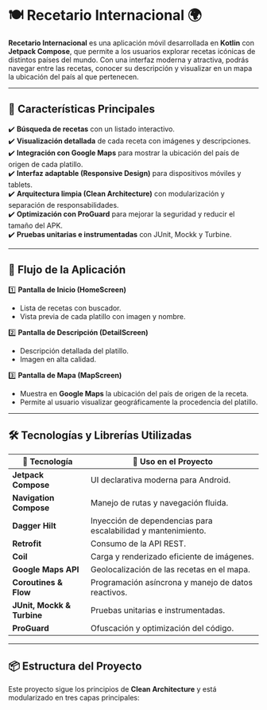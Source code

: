 # 🍽 Recetario Internacional 🌍

**Recetario Internacional** es una aplicación móvil desarrollada en **Kotlin** con **Jetpack Compose**, que permite a los usuarios explorar recetas icónicas de distintos países del mundo. Con una interfaz moderna y atractiva, podrás navegar entre las recetas, conocer su descripción y visualizar en un mapa la ubicación del país al que pertenecen.

---

## 🚀 Características Principales
✔️ **Búsqueda de recetas** con un listado interactivo.  
✔️ **Visualización detallada** de cada receta con imágenes y descripciones.  
✔️ **Integración con Google Maps** para mostrar la ubicación del país de origen de cada platillo.  
✔️ **Interfaz adaptable (Responsive Design)** para dispositivos móviles y tablets.  
✔️ **Arquitectura limpia (Clean Architecture)** con modularización y separación de responsabilidades.  
✔️ **Optimización con ProGuard** para mejorar la seguridad y reducir el tamaño del APK.  
✔️ **Pruebas unitarias e instrumentadas** con JUnit, Mockk y Turbine.  

---

## 🎨 Flujo de la Aplicación
1️⃣ **Pantalla de Inicio (HomeScreen)**  
   - Lista de recetas con buscador.  
   - Vista previa de cada platillo con imagen y nombre.  

2️⃣ **Pantalla de Descripción (DetailScreen)**  
   - Descripción detallada del platillo.  
   - Imagen en alta calidad.  

3️⃣ **Pantalla de Mapa (MapScreen)**  
   - Muestra en **Google Maps** la ubicación del país de origen de la receta.  
   - Permite al usuario visualizar geográficamente la procedencia del platillo.  

---

## 🛠 Tecnologías y Librerías Utilizadas
| 🔧 Tecnología  | 📌 Uso en el Proyecto |
|--------------|----------------------|
| **Jetpack Compose** | UI declarativa moderna para Android. |
| **Navigation Compose** | Manejo de rutas y navegación fluida. |
| **Dagger Hilt** | Inyección de dependencias para escalabilidad y mantenimiento. |
| **Retrofit** | Consumo de la API REST. |
| **Coil** | Carga y renderizado eficiente de imágenes. |
| **Google Maps API** | Geolocalización de las recetas en el mapa. |
| **Coroutines & Flow** | Programación asíncrona y manejo de datos reactivos. |
| **JUnit, Mockk & Turbine** | Pruebas unitarias e instrumentadas. |
| **ProGuard** | Ofuscación y optimización del código. |

---

## 📦 Estructura del Proyecto
Este proyecto sigue los principios de **Clean Architecture** y está modularizado en tres capas principales:

